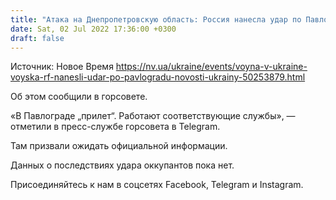 ```yaml
---
title: "Атака на Днепропетровскую область: Россия нанесла удар по Павлограду"
date: Sat, 02 Jul 2022 17:36:00 +0300
draft: false
---
```

Источник: Новое Время https://nv.ua/ukraine/events/voyna-v-ukraine-voyska-rf-nanesli-udar-po-pavlogradu-novosti-ukrainy-50253879.html


 Об этом сообщили в горсовете.

«В Павлограде „прилет“. Работают соответствующие службы», — отметили в пресс-службе горсовета в Telegram.

Там призвали ожидать официальной информации.

Данных о последствиях удара оккупантов пока нет.

Присоединяйтесь к нам в соцсетях Facebook, Telegram и Instagram.
